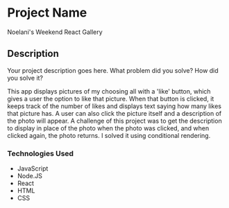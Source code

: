 # Project Name

Noelani's Weekend React Gallery 

## Description

Your project description goes here. What problem did you solve? How did you solve it?

This app displays pictures of my choosing all with a 'like' button, which gives a user the option to like that picture. When that button is clicked, it keeps track of the number of likes and displays text saying how many likes that picture has. A user can also click the picture itself and a description of the photo will appear. A challenge of this project was to get the description to display in place of the photo when the photo was clicked, and when clicked again, the photo returns. I solved it using conditional rendering. 

### Technologies Used

- JavaScript
- Node.JS
- React
- HTML
- CSS 